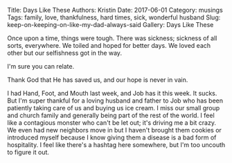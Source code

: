 Title: Days Like These 
Authors: Kristin
Date: 2017-06-01
Category: musings
Tags: family, love, thankfulness, hard times, sick, wonderful husband
Slug: keep-on-keeping-on-like-my-dad-always-said
Gallery: Days Like These

Once upon a time, things were tough. There was sickness; sickness of all sorts, everywhere. We toiled and hoped for better days. We loved each other but our selfishness got in the way.

I'm sure you can relate.

Thank God that He has saved us, and our hope is never in vain.

I had Hand, Foot, and Mouth last week, and Job has it this week. It sucks. But I'm super thankful for a loving husband and father to Job who has been patiently taking care of us and buying us ice cream. I miss our small group and church family and generally being part of the rest of the world. I feel like a contagious monster who can't be let out; it's driving me a bit crazy. We even had new neighbors move in but I haven't brought them cookies or introduced myself because I know giving them a disease is a bad form of hospitality. I feel like there's a hashtag here somewhere, but I'm too uncouth to figure it out.
